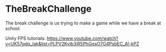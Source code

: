 # TheBreakChallenge
The break challenge is us trying to make a game while we have a break at school.

Unity FPS tutorials:
https://www.youtube.com/watch?v=UK57qdq_lak&list=PLPV2KyIb3jR5PhGqsO7G4PsbEC_Al-kPZ
